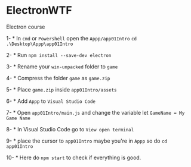 # ElectronWTF
Electron course

1- * In `cmd` or `Powershell` open the `Appp/app01Intro`
`cd .\Desktop\Appp\app01Intro`

2- * Run `npm install --save-dev electron`

3- * Rename your `win-unpacked` folder to `game`

4- * Compress the folder `game` as `game.zip`

5- * Place `game.zip` inside `app01Intro/assets`

6- * Add `Appp` to `Visual Studio Code`

7- * Open `app01Intro/main.js` and change the variable let `GameName = My Game Name`

8- * In Visual Studio Code go to `View open terminal`

9- * place the cursor to `app01Intro` maybe you're in `Appp` so do `cd app01Intro`

10- * Here do `npm start` to check if everything is good.

